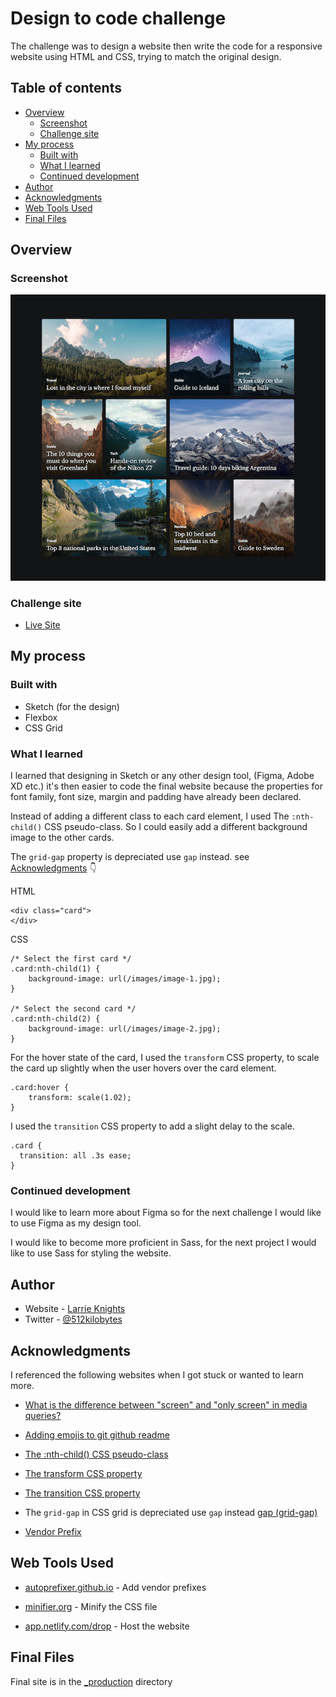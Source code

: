 # Design to code challenge

The challenge was to design a website then write the code for a responsive website using HTML and CSS, trying to match the original design.

## Table of contents

- [Overview](#overview)
  - [Screenshot](#screenshot)
  - [Challenge site](#challenge-site)
- [My process](#my-process)
  - [Built with](#built-with)
  - [What I learned](#what-i-learned)
  - [Continued development](#continued-development)
- [Author](#author)
- [Acknowledgments](#acknowledgments)
- [Web Tools Used](#web-tools-used)
- [Final Files](#final-files)

## Overview

### Screenshot

![](screenshot.png)

### Challenge site

- [Live Site](https://anirog.github.io/design-to-code-responsive-website/)

## My process

### Built with

- Sketch (for the design)
- Flexbox
- CSS Grid

### What I learned

I learned that designing in Sketch or any other design tool, (Figma, Adobe XD etc.) it's then easier to code the final website because the properties for font family, font size, margin and padding have already been declared.

Instead of adding a different class to each card element, I used The `:nth-child()` CSS pseudo-class. So I could easily add a different background image to the other cards.

The `grid-gap` property is depreciated use `gap` instead. see [Acknowledgments](#acknowledgments) :point_down:

HTML
```
<div class="card">
</div>
```

CSS
```
/* Select the first card */
.card:nth-child(1) {
    background-image: url(/images/image-1.jpg);
}

/* Select the second card */
.card:nth-child(2) {
    background-image: url(/images/image-2.jpg);
}
```

For the hover state of the card, I used the `transform` CSS property, to scale the card up slightly when the user hovers over the card element.

```
.card:hover {
    transform: scale(1.02);
}
```

I used the `transition` CSS property to add a slight delay to the scale.

```
.card {
  transition: all .3s ease;
}
```

### Continued development

I would like to learn more about Figma so for the next challenge I would like to use Figma as my design tool.

I would like to become more proficient in Sass, for the next project I would like to use Sass for styling the website.

## Author

- Website - [Larrie Knights](https://larrieknights.com)
- Twitter - [@512kilobytes](https://www.twitter.com/512kilobytes)

## Acknowledgments

I referenced the following websites when I got stuck or wanted to learn more.

- [What is the difference between "screen" and "only screen" in media queries?](https://stackoverflow.com/questions/8549529/what-is-the-difference-between-screen-and-only-screen-in-media-queries)

- [Adding emojis to git github readme](https://github.com/ikatyang/emoji-cheat-sheet/blob/master/README.md)

- [The :nth-child() CSS pseudo-class](https://developer.mozilla.org/en-US/docs/Web/CSS/:nth-child)

- [The transform CSS property](https://developer.mozilla.org/en-US/docs/Web/CSS/transform)

- [The transition CSS property](https://developer.mozilla.org/en-US/docs/Web/CSS/transition)

- The `grid-gap` in CSS grid is depreciated use `gap` instead [gap (grid-gap)](https://developer.mozilla.org/en-US/docs/Web/CSS/gap)

- [Vendor Prefix](https://developer.mozilla.org/en-US/docs/Glossary/Vendor_Prefix)

## Web Tools Used

- [autoprefixer.github.io](https://autoprefixer.github.io/) - Add vendor prefixes

- [minifier.org](https://www.minifier.org/) - Minify the CSS file

- [app.netlify.com/drop](https://app.netlify.com/drop) - Host the website

## Final Files

Final site is in the [_production](/_production) directory
